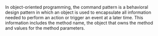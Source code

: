 In object-oriented programming, the command pattern is a behavioral design pattern in which an object is used to encapsulate all information needed to perform an action or trigger an event at a later time. This information includes the method name,
the object that owns the method and values for the method parameters.